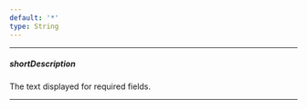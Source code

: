 ```yaml
---
default: '*'
type: String
---
```

---
##### shortDescription
The text displayed for required fields.

---
